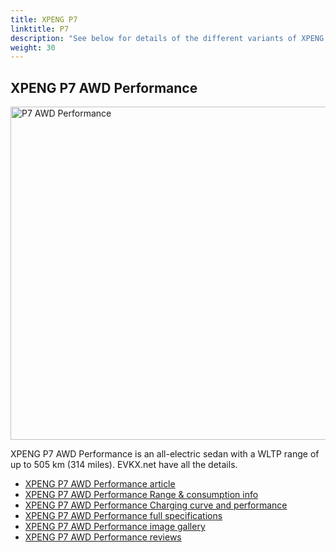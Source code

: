 ```yaml
---
title: XPENG P7
linktitle: P7
description: "See below for details of the different variants of XPENG P7"
weight: 30
---
```

## XPENG P7 AWD Performance

<a href="/models/xpeng/p7/p7_awd_performance/"><img src="https://media.evkx.net/multimedia/models/xpeng/p7/p7_awd_performance/main_1_st.jpg" width="800" height="533" alt="P7 AWD Performance" ></a>

XPENG P7 AWD Performance is an all-electric sedan with a WLTP range of up to 505 km (314 miles). EVKX.net have all the details. 

- [XPENG P7 AWD Performance article](/models/xpeng/p7/p7_awd_performance/)
- [XPENG P7 AWD Performance Range & consumption info](/models/xpeng/p7/p7_awd_performance//rangeandconsumption)
- [XPENG P7 AWD Performance Charging curve and performance](/models/xpeng/p7/p7_awd_performance//chargingcurve)
- [XPENG P7 AWD Performance full specifications](/models/xpeng/p7/p7_awd_performance//specifications)
- [XPENG P7 AWD Performance image gallery](/models/xpeng/p7/p7_awd_performance//gallery)
- [XPENG P7 AWD Performance reviews](/models/xpeng/p7/p7_awd_performance//reviews)

